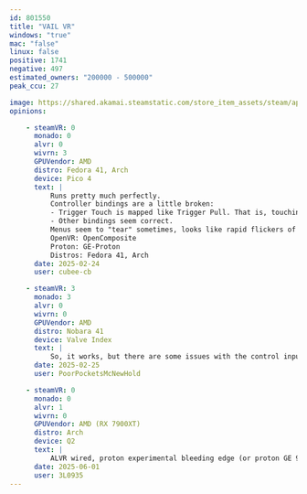 ```yaml
---
id: 801550
title: "VAIL VR"
windows: "true"
mac: "false"
linux: false
positive: 1741
negative: 497
estimated_owners: "200000 - 500000"
peak_ccu: 27

image: https://shared.akamai.steamstatic.com/store_item_assets/steam/apps/801550/header.jpg?t=1731442773
opinions:

    - steamVR: 0
      monado: 0
      alvr: 0
      wivrn: 3
      GPUVendor: AMD
      distro: Fedora 41, Arch
      device: Pico 4
      text: |
          Runs pretty much perfectly.
          Controller bindings are a little broken:
          - Trigger Touch is mapped like Trigger Pull. That is, touching the trigger curls the index finger all the way in and fires the held gun, or clicks the menu.
          - Other bindings seem correct.
          Menus seem to "tear" sometimes, looks like rapid flickers of empty space.
          OpenVR: OpenComposite
          Proton: GE-Proton
          Distros: Fedora 41, Arch
      date: 2025-02-24
      user: cubee-cb

    - steamVR: 3
      monado: 3
      alvr: 0
      wivrn: 0
      GPUVendor: AMD
      distro: Nobara 41
      device: Valve Index
      text: |
          So, it works, but there are some issues with the control inputs which are either, badly explained, or set for the Index which will require some rebinding. And there's some tearing in-game which will make the experience pretty annoying for such a fast game.
      date: 2025-02-25
      user: PoorPocketsMcNewHold

    - steamVR: 0
      monado: 0
      alvr: 1
      wivrn: 0
      GPUVendor: AMD (RX 7900XT)
      distro: Arch
      device: Q2
      text: |
          ALVR wired, proton experimental bleeding edge (or proton GE 9.27 works fine), no issues at all, performing even better than on windows !
      date: 2025-06-01
      user: 3L0935
---
```

